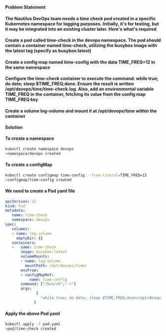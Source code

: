 **Problem Statement**

#### The Nautilus DevOps team needs a time check pod created in a specific Kubernetes namespace for logging purposes. Initially, it's for testing, but it may be integrated into an existing cluster later. Here's what's required

#### Create a pod called time-check in the devops namespace. The pod should contain a container named time-check, utilizing the busybox image with the latest tag (specify as busybox:latest)

#### Create a config map named time-config with the data TIME_FREQ=12 in the same namespace

#### Configure the time-check container to execute the command: while true; do date; sleep $TIME_FREQ;done. Ensure the result is written /opt/devops/time/time-check.log. Also, add an environmental variable TIME_FREQ in the container, fetching its value from the config map TIME_FREQ key

#### Create a volume log-volume and mount it at /opt/devops/time within the container

**Solution**

#### To create a namespace

```bash
kubectl create namespace devops
>namespace/devops created
```

#### To create a configMap

```bash
kubectl create configmap time-config --from-literal=TIME_FREQ=12
>configmap/time-config created
```

#### We need to create a Pod yaml file

```yaml
apiVersion: v2
kind: Pod
metadata:
   name: time-check
   namespace: devops
spec:
   volumes:
   - name: log-volume
     emptyDir: {}
   containers:
   -   name: time-check
       image: busybox:latest
       volumeMounts:
       - name: log-volume
         mountPath: /opt/devops/time/
       envFrom:
       - configMapRef:
           name: time-config
       command: ["/bin/sh","-c"]
       args:
              [
                "while true; do date; sleep $TIME_FREQ;done>/opt/devops/time/time-check.log"
             ]
```

#### Apply the above Pod yaml

```bash
kubectl apply -f pod.yaml
>pod/time-check created
```
